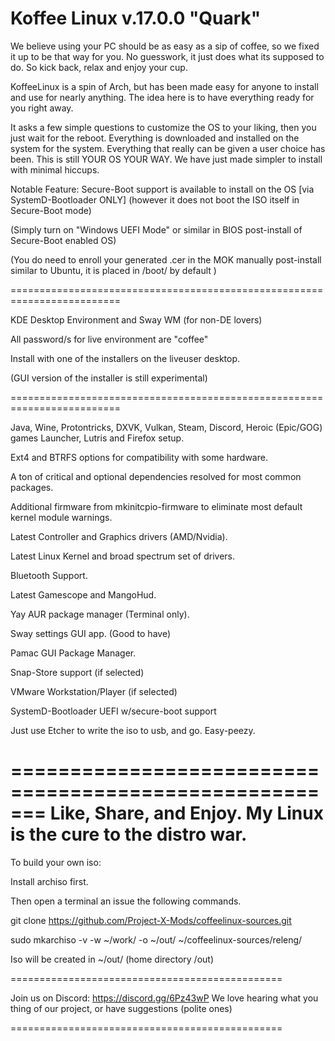 # Koffee Linux v.17.0.0 "Quark"

We believe using your PC should be as easy as a sip of coffee, so we fixed it up to be that way for you. No guesswork, it just does what its supposed to do. So kick back, relax and enjoy your cup.

KoffeeLinux is a spin of Arch, but has been made easy for anyone to install and use for nearly anything.
The idea here is to have everything ready for you right away.

It asks a few simple questions to customize the OS to your liking, then you just wait for the reboot. Everything is downloaded and installed on the system for the system. 
Everything that really can be given a user choice has been. This is still YOUR OS YOUR WAY. We have just made simpler to install with minimal hiccups.

Notable Feature: Secure-Boot support is available to install on the OS [via SystemD-Bootloader ONLY] (however it does not boot the ISO itself in Secure-Boot mode)

(Simply turn on "Windows UEFI Mode" or similar in BIOS post-install of Secure-Boot enabled OS)

(You do need to enroll your generated .cer in the MOK manually post-install similar to Ubuntu, it is placed in /boot/ by default )

=========================================================================

KDE Desktop Environment and Sway WM (for non-DE lovers)

All password/s for live environment are "coffee"

Install with one of the installers on the liveuser desktop.

(GUI version of the installer is still experimental)

=========================================================================

Java, Wine, Protontricks, DXVK, Vulkan, Steam, Discord, Heroic (Epic/GOG) games Launcher, Lutris and Firefox setup.

Ext4 and BTRFS options for compatibility with some hardware.

A ton of critical and optional dependencies resolved for most common packages.

Additional firmware from mkinitcpio-firmware to eliminate most default kernel module warnings.

Latest Controller and Graphics drivers (AMD/Nvidia).

Latest Linux Kernel and broad spectrum set of drivers.

Bluetooth Support.

Latest Gamescope and MangoHud.

Yay AUR package manager (Terminal only).

Sway settings GUI app. (Good to have)

Pamac GUI Package Manager.

Snap-Store support (if selected)

VMware Workstation/Player (if selected)

SystemD-Bootloader UEFI w/secure-boot support 

Just use Etcher to write the iso to usb, and go. Easy-peezy.

=======================================================
Like, Share, and Enjoy. My Linux is the cure to the distro war.
=======================================================

To build your own iso:

Install archiso first.

Then open a terminal an issue the following commands.

git clone https://github.com/Project-X-Mods/coffeelinux-sources.git

sudo mkarchiso -v -w ~/work/ -o ~/out/ ~/coffeelinux-sources/releng/

Iso will be created in ~/out/ (home directory /out)

===============================================

Join us on Discord: https://discord.gg/6Pz43wP
We love hearing what you thing of our project, 
or have suggestions (polite ones)

===============================================

